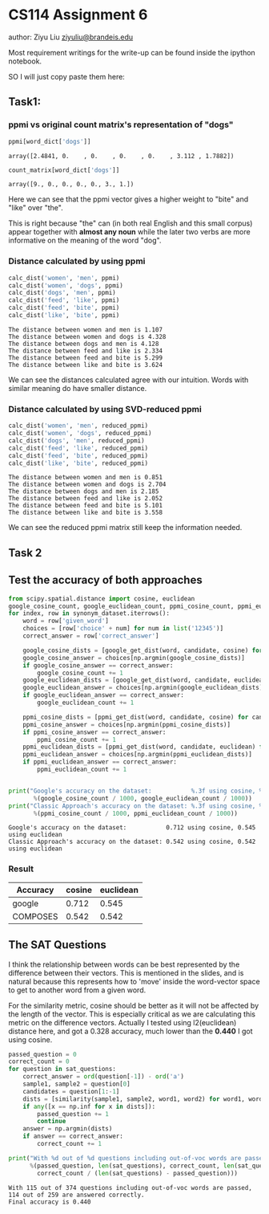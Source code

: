 # CS114 Assignment 6

author: Ziyu Liu ziyuliu@brandeis.edu

Most requirement writings for the write-up can be found inside the ipython notebook.

SO I will just copy paste them here:

## Task1:

### ppmi vs original count matrix's representation of "dogs"


```python
ppmi[word_dict['dogs']]
```


    array([2.4841, 0.    , 0.    , 0.    , 0.    , 3.112 , 1.7882])



```python
count_matrix[word_dict['dogs']]
```


    array([9., 0., 0., 0., 0., 3., 1.])



Here we can see that the ppmi vector gives a higher weight to "bite" and "like" over "the".

This is right because "the" can (in both real English and this small corpus) appear together with **almost any noun** while the later two verbs are more informative on the meaning of the word "dog".

### Distance calculated by using ppmi

```python
calc_dist('women', 'men', ppmi)
calc_dist('women', 'dogs', ppmi)
calc_dist('dogs', 'men', ppmi)
calc_dist('feed', 'like', ppmi)
calc_dist('feed', 'bite', ppmi)
calc_dist('like', 'bite', ppmi)
```

    The distance between women and men is 1.107
    The distance between women and dogs is 4.328
    The distance between dogs and men is 4.128
    The distance between feed and like is 2.334
    The distance between feed and bite is 5.299
    The distance between like and bite is 3.624


We can see the distances calculated agree with our intuition. Words with similar meaning do have smaller distance.

### Distance calculated by using SVD-reduced ppmi


```python
calc_dist('women', 'men', reduced_ppmi)
calc_dist('women', 'dogs', reduced_ppmi)
calc_dist('dogs', 'men', reduced_ppmi)
calc_dist('feed', 'like', reduced_ppmi)
calc_dist('feed', 'bite', reduced_ppmi)
calc_dist('like', 'bite', reduced_ppmi)
```

    The distance between women and men is 0.851
    The distance between women and dogs is 2.704
    The distance between dogs and men is 2.185
    The distance between feed and like is 2.052
    The distance between feed and bite is 5.101
    The distance between like and bite is 3.558


We can see the reduced ppmi matrix still keep the information needed.


## Task 2

## Test the accuracy of both approaches


```python
from scipy.spatial.distance import cosine, euclidean
google_cosine_count, google_euclidean_count, ppmi_cosine_count, ppmi_euclidean_count = 0, 0, 0, 0
for index, row in synonym_dataset.iterrows():
    word = row['given_word']
    choices = [row['choice' + num] for num in list('12345')]
    correct_answer = row['correct_answer']

    google_cosine_dists = [google_get_dist(word, candidate, cosine) for candidate in choices]
    google_cosine_answer = choices[np.argmin(google_cosine_dists)]
    if google_cosine_answer == correct_answer:
        google_cosine_count += 1
    google_euclidean_dists = [google_get_dist(word, candidate, euclidean) for candidate in choices]
    google_euclidean_answer = choices[np.argmin(google_euclidean_dists)]
    if google_euclidean_answer == correct_answer:
        google_euclidean_count += 1

    ppmi_cosine_dists = [ppmi_get_dist(word, candidate, cosine) for candidate in choices]
    ppmi_cosine_answer = choices[np.argmin(ppmi_cosine_dists)]
    if ppmi_cosine_answer == correct_answer:
        ppmi_cosine_count += 1
    ppmi_euclidean_dists = [ppmi_get_dist(word, candidate, euclidean) for candidate in choices]
    ppmi_euclidean_answer = choices[np.argmin(ppmi_euclidean_dists)]
    if ppmi_euclidean_answer == correct_answer:
        ppmi_euclidean_count += 1


print("Google's accuracy on the dataset:           %.3f using cosine, %.3f using euclidean"\
       %(google_cosine_count / 1000, google_euclidean_count / 1000))
print("Classic Approach's accuracy on the dataset: %.3f using cosine, %.3f using euclidean"\
       %(ppmi_cosine_count / 1000, ppmi_euclidean_count / 1000))

```

    Google's accuracy on the dataset:           0.712 using cosine, 0.545 using euclidean
    Classic Approach's accuracy on the dataset: 0.542 using cosine, 0.542 using euclidean

### Result


|  Accuracy	| cosine 	| euclidean 	|
|----------	|--------	|-----------	|
| google 	| 0.712 	| 0.545 	|
| COMPOSES 	| 0.542 	| 0.542 	|


## The SAT Questions

I think the relationship between words can be best represented by the difference between their vectors. This is mentioned in the slides, and is natural because this represents how to 'move' inside the word-vector space to get to another word from a given word.

For the similarity metric, cosine should be better as it will not be affected by the length of the vector. This is especially critical as we are calculating this metric on the difference vectors. Actually I tested using l2(euclidean) distance here, and got a 0.328 accuracy, much lower than the **0.440** I got using cosine.

```python
passed_question = 0
correct_count = 0
for question in sat_questions:
    correct_answer = ord(question[-1]) - ord('a')
    sample1, sample2 = question[0]
    candidates = question[1:-1]
    dists = [similarity(sample1, sample2, word1, word2) for word1, word2 in candidates]
    if any([x == np.inf for x in dists]):
        passed_question += 1
        continue
    answer = np.argmin(dists)
    if answer == correct_answer:
        correct_count += 1

print("With %d out of %d questions including out-of-voc words are passed, %d out of %d are answered correctly.\nFinal accuracy is %.3f"\
      %(passed_question, len(sat_questions), correct_count, len(sat_questions) - passed_question,\
        correct_count / (len(sat_questions) - passed_question)))
```

    With 115 out of 374 questions including out-of-voc words are passed, 114 out of 259 are answered correctly.
    Final accuracy is 0.440